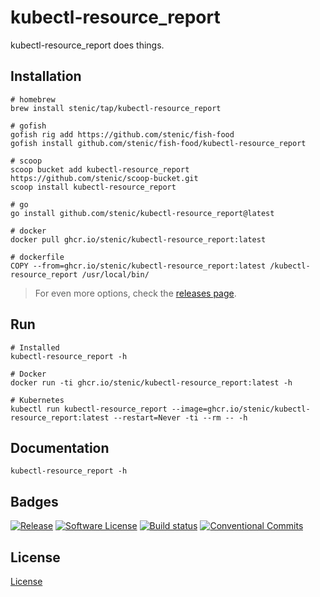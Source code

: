 # kubectl-resource_report

kubectl-resource_report does things.

## Installation

```shell
# homebrew
brew install stenic/tap/kubectl-resource_report

# gofish
gofish rig add https://github.com/stenic/fish-food
gofish install github.com/stenic/fish-food/kubectl-resource_report

# scoop
scoop bucket add kubectl-resource_report https://github.com/stenic/scoop-bucket.git
scoop install kubectl-resource_report

# go
go install github.com/stenic/kubectl-resource_report@latest

# docker
docker pull ghcr.io/stenic/kubectl-resource_report:latest

# dockerfile
COPY --from=ghcr.io/stenic/kubectl-resource_report:latest /kubectl-resource_report /usr/local/bin/
```

> For even more options, check the [releases page](https://github.com/stenic/kubectl-resource_report/releases).

## Run

```shell
# Installed
kubectl-resource_report -h

# Docker
docker run -ti ghcr.io/stenic/kubectl-resource_report:latest -h

# Kubernetes
kubectl run kubectl-resource_report --image=ghcr.io/stenic/kubectl-resource_report:latest --restart=Never -ti --rm -- -h
```

## Documentation

```shell
kubectl-resource_report -h
```

## Badges

[![Release](https://img.shields.io/github/release/stenic/kubectl-resource_report.svg?style=for-the-badge)](https://github.com/stenic/kubectl-resource_report/releases/latest)
[![Software License](https://img.shields.io/github/license/stenic/kubectl-resource_report?style=for-the-badge)](./LICENSE)
[![Build status](https://img.shields.io/github/workflow/status/stenic/kubectl-resource_report/Release?style=for-the-badge)](https://github.com/stenic/kubectl-resource_report/actions?workflow=build)
[![Conventional Commits](https://img.shields.io/badge/Conventional%20Commits-1.0.0-yellow.svg?style=for-the-badge)](https://conventionalcommits.org)

## License

[License](./LICENSE)
